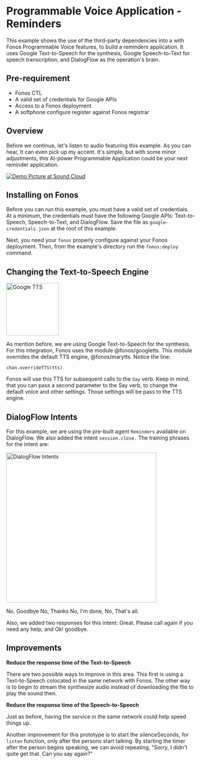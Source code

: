 # Programmable Voice Application - Reminders

This example shows the use of the third-party dependencies into a with Fonos Programmable Voice features, to build a reminders application. It uses Google Text-to-Speech for the synthesis, Google Speech-to-Text for speech transcription, and DialogFlow as the operation's brain.

## Pre-requirement

- Fonos CTL 
- A valid set of credentials for Google APIs
- Access to a Fonos deployment
- A softphone configure register against Fonos registrar

## Overview

Before we continue, let's listen to audio featuring this example. As you can hear, It can even pick up my accent. It's simple, but with some minor adjustments, this AI-power Programmable Application could be your next reminder application.

[![Demo Picture at Sound Cloud](https://raw.githubusercontent.com/fonoster/fonos/master/examples/dialog/assets/prototype-recording.png)](https://soundcloud.com/pedro-sanders/dialog-example)

## Installing on Fonos

Before you can run this example, you must have a valid set of credentials. At a minimum, the credentials must have the following Google APIs: Text-to-Speech, Speech-to-Text, and DialogFlow. Save the file as `google-credentials.json` at the root of this example.

Next, you need your `fonos` properly configure against your Fonos deployment. Then, from the example's directory run the `fonos:deploy` command.

## Changing the Text-to-Speech Engine

<img alt="Google TTS" src="https://raw.githubusercontent.com/fonoster/fonos/master/examples/dialog/assets/googletts.png" height="140" />

As mention before, we are using Google Text-to-Speech for the synthesis.    For this integration, Fonos uses the module @fonos/googletts. This module overrides the default TTS engine, @fonos/marytts. Notice the line:

```
chan.overrideTTS(tts)
```

Fonos will use this TTS for subsequent calls to the `Say` verb. Keep in mind, that you can pass a second parameter to the Say verb, to change the default voice and other settings. Those settings will be pass to the TTS engine. 

## DialogFlow Intents

For this example, we are using the pre-built agent `Reminders` available on DialogFlow. We also added the intent `session.close.` The training phrases for the intent are: 

<img alt="DialogFlow Intents" src="https://raw.githubusercontent.com/fonoster/fonos/master/examples/dialog/assets/dialogflow-intents.png" height="400" />

No, Goodbye
No, Thanks
No, I'm done, 
No, That's all.

Also, we added two responses for this intent: Great. Please call again if you need any help, and Ok! goodbye.

## Improvements

**Reduce the response time of the Text-to-Speech**

There are two possible ways to improve in this area. This first is using a Text-to-Speech colocated in the same network with Fonos. The other way is to begin to stream the synthesize audio instead of downloading the file to play the sound then.

**Reduce the response time of the Speech-to-Speech**

Just as before, having the service in the same network could help speed things up.

Another improvement for this prototype is to start the silenceSeconds, for `listen` function, only after the persons start talking. By starting the timer after the person begins speaking, we can avoid repeating, "Sorry, I didn't quite get that. Can you say again?"

